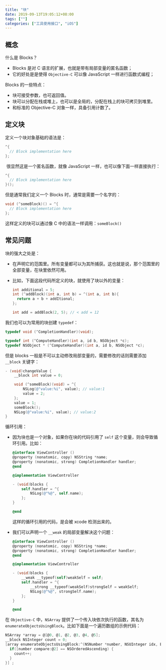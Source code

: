 ```yaml
---
title: "块"
date: 2019-09-13T19:05:12+08:00
tags: [""]
categories: ["工具使用接口", "iOS"]
---
```



## 概念

什么是 Blocks？

- Blocks 是对 C 语言的扩展，也就是带有局部变量的匿名函数；
- 它的好处是是使得 `Objective-C` 可以像 JavaScript 一样进行函数式编程；

Blocks 的一些特点：

- 块可接受参数，也可返回值。
- 块可以分配在栈或堆上，也可以是全局的，分配在栈上的块可拷贝到堆里。
- 和标准的 Objective-C 对象一样，具备引用计数了。

## 定义块

定义一个块对象基础的语法是：

```objective-c
^{
  // Block implementation here
};
```

 很显然这是一个匿名函数，就像 JavaScript 一样，也可以像下面一样直接执行：

```objective-c
^{
  // Block implementation here
}();
```

但是通常我们定义一个 Blocks 时，通常是需要一个名字的：

```objective-c
void (^someBlock)() = ^{
  // Block implementation here
};
```

这样定义的块可以通过像 C 中的语法一样调用：`someBlock()`

## 常见问题

块的强大之处是：

- 在声明它的范围里。所有变量都可以为其所捕获。这也就是说，那个范围里的全部变量，在块里依然可用。

- 比如，下面这段代码所定义的块，就使用了块以外的变量：

  ```objective-c
  int additional = 5;
  int (^addBlock)(int a, int b) = ^(int a, int b){
    return a + b + addItional;
  };
  
  int add = addBlock(2, 5); // < add = 12
  ```

我们也可以为常用的块创建 `typedef`：

```objective-c
typedef void (^CompletionHandler)(void);

typedef int (^ComputeHandler)(int a, id b, NSObject *c);
typedef NSObject * (^ComputeHandler)(int a, id b, NSObject *c);
```

但是 blocks 一般是不可以主动修改局部变量的，需要修改的话则需要添加 `__block` 关键字：

```objective-c
- (void)changeValue {
    __block int value = 0;

    void (^someBlock)(void) = ^{
        NSLog(@"value:%i", value); // value:1
        value = 2;
    };
    value = 1;
    someBlock();
    NSLog(@"value:%i", value); // value:2
}
```

循环引用：

- 因为块也是一个对象，如果你在块的代码引用了 `self` 这个变量，则会导致循环引用。比如：

  ```objective-c
  @interface ViewController ()
  @property (nonatomic, copy) NSString *name;
  @property (nonatomic, strong) CompletionHandler handler;
  @end
  
  @implementation ViewController
  
  - (void)blocks {
      self.handler = ^{
          NSLog(@"%@", self.name);
      };
  }
  
  @end
  ```

  这样的循环引用的代码，是会被 xcode 检测出来的。

- 我们可以声明一个 `__weak` 的局部变量解决这个问题：

  ```objective-c
  @interface ViewController ()
  @property (nonatomic, copy) NSString *name;
  @property (nonatomic, strong) CompletionHandler handler;
  @end
  
  @implementation ViewController
  
  - (void)blocks {
      __weak __typeof(self)weakSelf = self;
      self.handler = ^{
          __strong __typeof(weakSelf)strongSelf = weakSelf;
          NSLog(@"%@", strongSelf.name);
      };
  }
  
  @end
  ```

在 `Objective-C` 中，`NSArray` 提供了一个传入块依次执行的函数，其名为 `enumerateObjectsUsingBlock`。比如下面是一个遍历数组的示例代码：

```objective-c
NSArray *array = @[@0, @1, @2, @3, @4, @5];
__block NSInteger count = 0;
[array enumerateObjectsUsingBlock:^(NSNumber *number, NSUInteger idx, BooL *stop) {
  if([number compare:@2] == NSOrderedAscending) {
    count++;
  }
}] ;
```


